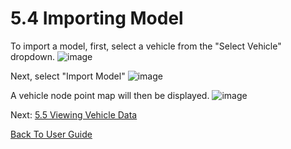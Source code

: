 # 5.4 Importing Model

To import a model, first, select a vehicle from the "Select Vehicle" dropdown.
![image](https://user-images.githubusercontent.com/112486258/213470309-d578055e-3d18-47d8-8bbc-bb5949f4546c.png)

Next, select "Import Model"
![image](https://user-images.githubusercontent.com/112486258/213470375-c14e9bf7-8543-4516-bfdc-cf7d617043b5.png)

A vehicle node point map will then be displayed.
![image](https://user-images.githubusercontent.com/112486258/213470468-254befd1-40d9-4c68-b25b-66cc094dfd10.png)




Next: [5.5 Viewing Vehicle Data](https://github.com/rlogsdon7/Metaverse-Maintenance/blob/main/UserDocs/ViewingVehiclesNoda.md)

[Back To User Guide](https://github.com/rlogsdon7/Metaverse-Maintenance/blob/main/UserDocs.md)
